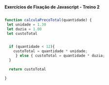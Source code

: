 **Exercícios de Fixação de Javascript - Treino 2**
```js

function calculaPrecoTotal(quantidade) {
 let unidade = 1.30
 let duzia = 1.00
 let custoTotal

 
  if (quantidade < 12){
    custoTotal = quantidade * unidade;
     } else { custoTotal = quantidade * duzia;
  }
  
  return custoTotal
  
}

```